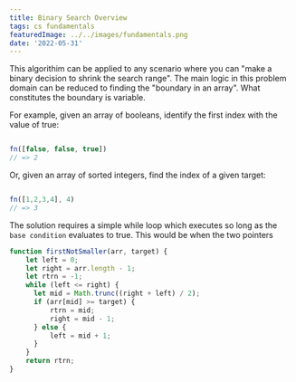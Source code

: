 ```yaml
---
title: Binary Search Overview
tags: cs fundamentals
featuredImage: ../../images/fundamentals.png
date: '2022-05-31'
---
```


This algorithim can be applied to any scenario where you can "make a binary decision to shrink the search range". The main logic in this 
problem domain can be reduced to finding the "boundary in an array". What constitutes the boundary is variable.

For example, given an array of booleans, identify the first index with the value of true:

```javascript

fn([false, false, true])
// => 2

```

Or, given an array of sorted integers, find the index of a given target:

```javascript

fn([1,2,3,4], 4)
// => 3
```

The solution requires a simple while loop which executes so long as the `base condition` evaluates to true. This would be when the two pointers

```javascript
function firstNotSmaller(arr, target) {
    let left = 0;
    let right = arr.length - 1;
    let rtrn = -1;
    while (left <= right) {
      let mid = Math.trunc((right + left) / 2);
      if (arr[mid] >= target) {
          rtrn = mid;
          right = mid - 1;
      } else {
          left = mid + 1;
      }
    }
    return rtrn;
}
````

